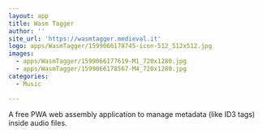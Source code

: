 ```yaml
---
layout: app
title: Wasm Tagger
author: ''
site_url: 'https://wasmtagger.medieval.it'
logo: apps/WasmTagger/1599066178745-icon-512_512x512.jpg
images:
  - apps/WasmTagger/1599066177619-M1_720x1280.jpg
  - apps/WasmTagger/1599066178567-M4_720x1280.jpg
categories:
  - Music

---
```

A free PWA web assembly application to manage metadata (like ID3 tags) inside audio files.
